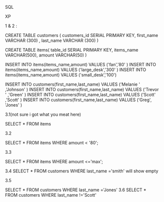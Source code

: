 
SQL


XP 

1 & 2 :

CREATE TABLE customers (
customers_id SERIAL PRIMARY KEY,
first_name VARCHAR (300) ,
last_name VARCHAR (300)
)


CREATE TABLE items(
table_id SERIAL PRIMARY KEY,
items_name VARCHAR(500),
amount VARCHAR(50)
)

INSERT INTO items(items_name,amount)
VALUES
('fan','80' )
INSERT INTO items(items_name,amount)
VALUES
('large_desk','300' )
INSERT INTO items(items_name,amount)
VALUES
('small_desk','100')


INSERT INTO customers(first_name,last_name)
 VALUES
 ('Melanie  ' ,'Johnson' )
 INSERT INTO customers(first_name,last_name)
 VALUES
 ('Trevor ' ,'Green' )
INSERT INTO customers(first_name,last_name)
 VALUES
 ('Scott' ,'Scott' )
INSERT INTO customers(first_name,last_name)
VALUES
('Greg', 'Jones' )

3.1(not sure i got what you meat here)

SELECT * FROM items

3.2 

SELECT * FROM items
 WHERE amount < '80';

3.3

 SELECT * FROM items
 WHERE amount <='max';

 3.4
 SELECT * FROM customers
WHERE last_name ='smith'
will show empty 

3.5 

SELECT * FROM customers
WHERE last_name ='Jones'
3.6 
SELECT * FROM customers
WHERE last_name !='Scott'
